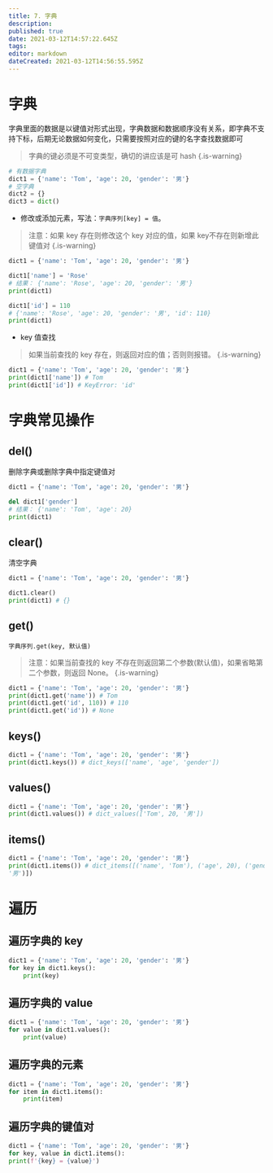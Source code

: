 ```yaml
---
title: 7. 字典
description: 
published: true
date: 2021-03-12T14:57:22.645Z
tags: 
editor: markdown
dateCreated: 2021-03-12T14:56:55.595Z
---
```


# 字典

字典⾥⾯的数据是以键值对形式出现，字典数据和数据顺序没有关系，即字典不⽀持下标，后期⽆论数据如何变化，只需要按照对应的键的名字查找数据即可

> 字典的键必须是不可变类型，确切的讲应该是可 hash
{.is-warning}

```python
# 有数据字典
dict1 = {'name': 'Tom', 'age': 20, 'gender': '男'}
# 空字典
dict2 = {}
dict3 = dict()
```

- 修改或添加元素，写法：`字典序列[key] = 值`。

> 注意：如果 key 存在则修改这个 key 对应的值，如果 key不存在则新增此键值对
{.is-warning}


```python
dict1 = {'name': 'Tom', 'age': 20, 'gender': '男'}

dict1['name'] = 'Rose'
# 结果： {'name': 'Rose', 'age': 20, 'gender': '男'}
print(dict1)

dict1['id'] = 110
# {'name': 'Rose', 'age': 20, 'gender': '男', 'id': 110}
print(dict1)
```

- key 值查找

> 如果当前查找的 key 存在，则返回对应的值；否则则报错。
{.is-warning}


```python
dict1 = {'name': 'Tom', 'age': 20, 'gender': '男'}
print(dict1['name']) # Tom
print(dict1['id']) # KeyError: 'id'
```

# 字典常见操作

## del()

删除字典或删除字典中指定键值对

```python
dict1 = {'name': 'Tom', 'age': 20, 'gender': '男'}

del dict1['gender']
# 结果： {'name': 'Tom', 'age': 20}
print(dict1)
```

## clear()

清空字典

```python
dict1 = {'name': 'Tom', 'age': 20, 'gender': '男'}

dict1.clear()
print(dict1) # {}
```

## get()

```
字典序列.get(key, 默认值)
```

> 注意：如果当前查找的 key 不存在则返回第⼆个参数(默认值)，如果省略第⼆个参数，则返回 None。
{.is-warning}

```python
dict1 = {'name': 'Tom', 'age': 20, 'gender': '男'}
print(dict1.get('name')) # Tom
print(dict1.get('id', 110)) # 110
print(dict1.get('id')) # None
```

## keys()

```python
dict1 = {'name': 'Tom', 'age': 20, 'gender': '男'}
print(dict1.keys()) # dict_keys(['name', 'age', 'gender'])
```

## values()

```python
dict1 = {'name': 'Tom', 'age': 20, 'gender': '男'}
print(dict1.values()) # dict_values(['Tom', 20, '男'])
```

## items()

```python
dict1 = {'name': 'Tom', 'age': 20, 'gender': '男'}
print(dict1.items()) # dict_items([('name', 'Tom'), ('age', 20), ('gender',
'男')])
```

# 遍历


## 遍历字典的 key

```python
dict1 = {'name': 'Tom', 'age': 20, 'gender': '男'}
for key in dict1.keys():
	print(key)
```

## 遍历字典的 value

```python
dict1 = {'name': 'Tom', 'age': 20, 'gender': '男'}
for value in dict1.values():
	print(value)
```

## 遍历字典的元素

```python
dict1 = {'name': 'Tom', 'age': 20, 'gender': '男'}
for item in dict1.items():
	print(item)
```

## 遍历字典的键值对

```python
dict1 = {'name': 'Tom', 'age': 20, 'gender': '男'}
for key, value in dict1.items():
print(f'{key} = {value}')
```

